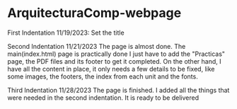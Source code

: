 # ArquitecturaComp-webpage

First Indentation 11/19/2023:
Set the title

Second Indentation 11/21/2023
The page is almost done. The main(index.html) page is practically done I just
have to add the "Practicas" page, the PDF files and its footer to get it 
completed. On the other hand, I have all the content in place, it only 
needs a few details to be fixed, like some images, the footers, the index 
from each unit and the fonts.

Third Indentation 11/28/2023
The page is finished. I added all the things that were needed in the second 
indentation. It is ready to be delivered